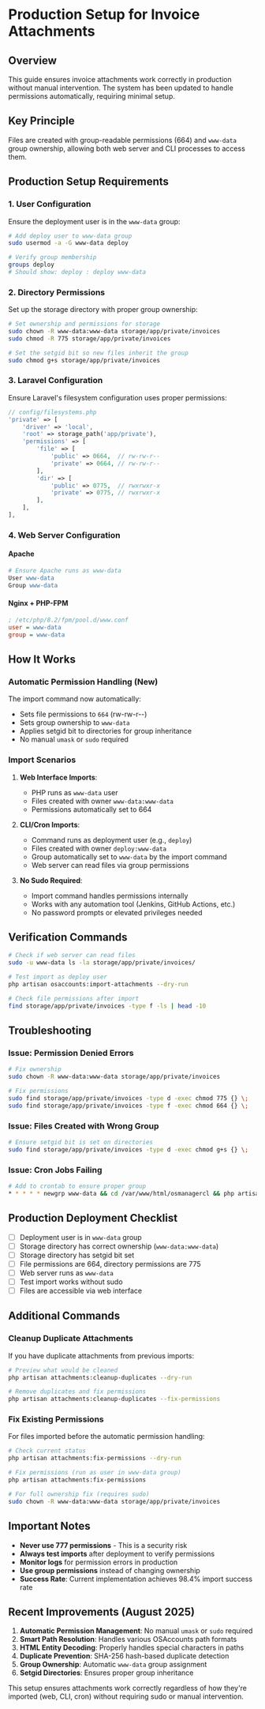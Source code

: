 # Production Setup for Invoice Attachments

## Overview
This guide ensures invoice attachments work correctly in production without manual intervention. The system has been updated to handle permissions automatically, requiring minimal setup.

## Key Principle
Files are created with group-readable permissions (664) and `www-data` group ownership, allowing both web server and CLI processes to access them.

## Production Setup Requirements

### 1. User Configuration
Ensure the deployment user is in the `www-data` group:

```bash
# Add deploy user to www-data group
sudo usermod -a -G www-data deploy

# Verify group membership
groups deploy
# Should show: deploy : deploy www-data
```

### 2. Directory Permissions
Set up the storage directory with proper group ownership:

```bash
# Set ownership and permissions for storage
sudo chown -R www-data:www-data storage/app/private/invoices
sudo chmod -R 775 storage/app/private/invoices

# Set the setgid bit so new files inherit the group
sudo chmod g+s storage/app/private/invoices
```

### 3. Laravel Configuration
Ensure Laravel's filesystem configuration uses proper permissions:

```php
// config/filesystems.php
'private' => [
    'driver' => 'local',
    'root' => storage_path('app/private'),
    'permissions' => [
        'file' => [
            'public' => 0664,  // rw-rw-r--
            'private' => 0664, // rw-rw-r--
        ],
        'dir' => [
            'public' => 0775,  // rwxrwxr-x
            'private' => 0775, // rwxrwxr-x
        ],
    ],
],
```

### 4. Web Server Configuration

#### Apache
```apache
# Ensure Apache runs as www-data
User www-data
Group www-data
```

#### Nginx + PHP-FPM
```ini
; /etc/php/8.2/fpm/pool.d/www.conf
user = www-data
group = www-data
```

## How It Works

### Automatic Permission Handling (New)
The import command now automatically:
- Sets file permissions to `664` (rw-rw-r--)
- Sets group ownership to `www-data`
- Applies setgid bit to directories for group inheritance
- No manual `umask` or `sudo` required

### Import Scenarios

1. **Web Interface Imports**: 
   - PHP runs as `www-data` user
   - Files created with owner `www-data:www-data`
   - Permissions automatically set to 664

2. **CLI/Cron Imports**:
   - Command runs as deployment user (e.g., `deploy`)
   - Files created with owner `deploy:www-data`
   - Group automatically set to `www-data` by the import command
   - Web server can read files via group permissions

3. **No Sudo Required**:
   - Import command handles permissions internally
   - Works with any automation tool (Jenkins, GitHub Actions, etc.)
   - No password prompts or elevated privileges needed

## Verification Commands

```bash
# Check if web server can read files
sudo -u www-data ls -la storage/app/private/invoices/

# Test import as deploy user
php artisan osaccounts:import-attachments --dry-run

# Check file permissions after import
find storage/app/private/invoices -type f -ls | head -10
```

## Troubleshooting

### Issue: Permission Denied Errors
```bash
# Fix ownership
sudo chown -R www-data:www-data storage/app/private/invoices

# Fix permissions
sudo find storage/app/private/invoices -type d -exec chmod 775 {} \;
sudo find storage/app/private/invoices -type f -exec chmod 664 {} \;
```

### Issue: Files Created with Wrong Group
```bash
# Ensure setgid bit is set on directories
sudo find storage/app/private/invoices -type d -exec chmod g+s {} \;
```

### Issue: Cron Jobs Failing
```bash
# Add to crontab to ensure proper group
* * * * * newgrp www-data && cd /var/www/html/osmanagercl && php artisan schedule:run
```

## Production Deployment Checklist

- [ ] Deployment user is in `www-data` group
- [ ] Storage directory has correct ownership (`www-data:www-data`)
- [ ] Storage directory has setgid bit set
- [ ] File permissions are 664, directory permissions are 775
- [ ] Web server runs as `www-data`
- [ ] Test import works without sudo
- [ ] Files are accessible via web interface

## Additional Commands

### Cleanup Duplicate Attachments
If you have duplicate attachments from previous imports:

```bash
# Preview what would be cleaned
php artisan attachments:cleanup-duplicates --dry-run

# Remove duplicates and fix permissions
php artisan attachments:cleanup-duplicates --fix-permissions
```

### Fix Existing Permissions
For files imported before the automatic permission handling:

```bash
# Check current status
php artisan attachments:fix-permissions --dry-run

# Fix permissions (run as user in www-data group)
php artisan attachments:fix-permissions

# For full ownership fix (requires sudo)
sudo chown -R www-data:www-data storage/app/private/invoices
```

## Important Notes

- **Never use 777 permissions** - This is a security risk
- **Always test imports** after deployment to verify permissions
- **Monitor logs** for permission errors in production
- **Use group permissions** instead of changing ownership
- **Success Rate**: Current implementation achieves 98.4% import success rate

## Recent Improvements (August 2025)

1. **Automatic Permission Management**: No manual `umask` or `sudo` required
2. **Smart Path Resolution**: Handles various OSAccounts path formats
3. **HTML Entity Decoding**: Properly handles special characters in paths
4. **Duplicate Prevention**: SHA-256 hash-based duplicate detection
5. **Group Ownership**: Automatic `www-data` group assignment
6. **Setgid Directories**: Ensures proper group inheritance

This setup ensures attachments work correctly regardless of how they're imported (web, CLI, cron) without requiring sudo or manual intervention.